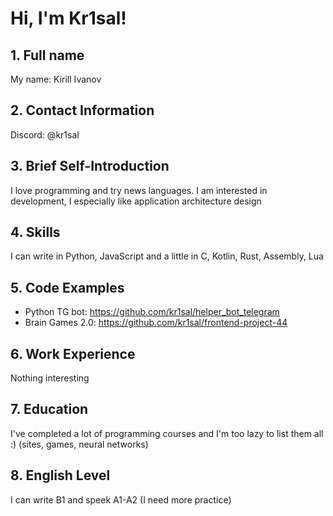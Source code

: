 # Hi, I'm Kr1sal!
## 1. Full name
My name: Kirill Ivanov
## 2. Contact Information
Discord: @kr1sal
## 3. Brief Self-Introduction
I love programming and try news languages. I am interested in development, I especially like application architecture design
## 4. Skills
I can write in Python, JavaScript and a little in C, Kotlin, Rust, Assembly, Lua
## 5. Code Examples
- Python TG bot: https://github.com/kr1sal/helper_bot_telegram
- Brain Games 2.0: https://github.com/kr1sal/frontend-project-44
## 6. Work Experience
Nothing interesting 
## 7. Education
I've completed a lot of programming courses and I'm too lazy to list them all :) (sites, games, neural networks)
## 8. English Level
I can write B1 and speek A1-A2 (I need more practice)
